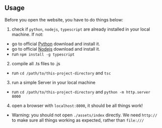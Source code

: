 ## Usage
Before you open the website, you have to do things below:

1. check if `python`, `nodejs`, `typescript` are already installed in your local machine. If not:
- go to official [Python](https://www.python.org/) download and install it.
- go to official [Nodejs](https://nodejs.org/en/) download and install it.
- run `npm install -g typescript`

2. compile all .ts files to .js
- run `cd /path/to/this-project-directory` and `tsc`

3. run a simple Server in your local machine
- run `cd /path/to/this-project-directory` and `python -m http.server 8000`

4. open a browser with `localhost:8000`, it should be all things work!
- Warning: you should not open `./assets/index` directly. We need `http://` to make sure all things working as expected, rather than `file:///`
